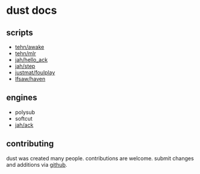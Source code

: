 ---
---

# dust docs

## scripts

* [tehn/awake](tehn/awake)
* [tehn/mlr](tehn/mlr)
* [jah/hello_ack](jah/hello_ack)
* [jah/step](jah/step)
* [justmat/foulplay](justmat/foulplay/foulplay.md)
* [lfsaw/haven](lfsaw/haven)

## engines

* polysub
* softcut
* [jah/ack](jah/ack)


## contributing

dust was created many people. contributions are welcome. submit changes and additions via [github](https://github.com/monome/dust).
